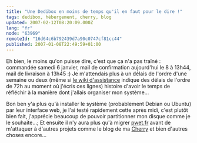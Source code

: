 ```yaml
---
title: "Une Dedibox en moins de temps qu'il en faut pour le dire !"
tags: dedibox, hébergement, cherry, blog
updated: 2007-02-12T08:20:09.000Z
lang: "fr"
node: "63969"
remoteId: "16d64c6b792439d7a90c0747cf81cc44"
published: 2007-01-08T22:49:59+01:00
---
```

 
Eh bien, le moins qu'on puisse dire, c'est que ça n'a pas traîné : commandée samedi 6 janvier, mail de confirmation aujourd'hui le 8 à 13h44, mail de livraison à 13h45 :) Je m'attendais plus à un délais de l'ordre d'une semaine ou deux (même si [le wiki d'assistance](http://assistance.dedibox.fr/documentation/doku.php?id=commercial:delais) indique des délais de l'ordre de 72h au moment où j'écris ces lignes) histoire d'avoir le temps de réfléchir à la manière dont j'allais organiser mon système…

 
Bon ben y'a plus qu'à installer le système (probablement Debian ou Ubuntu) par leur interface web, je l'ai testé rapidement cette après midi, c'est plutôt bien fait, j'apprécie beaucoup de pouvoir partitionner mon disque comme je le souhaite…; Et ensuite il n'y aura plus qu'à migrer [pwet.fr]() avant de m'attaquer à d'autres projets comme le blog de ma [Cherry]() et bien d'autres choses encore…

